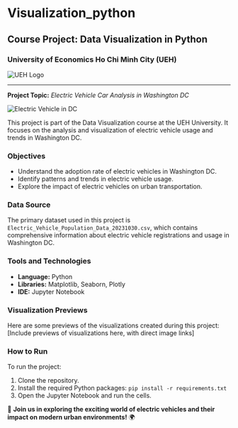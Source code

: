 # Visualization_python

## Course Project: Data Visualization in Python
### University of Economics Ho Chi Minh City (UEH)

![UEH Logo](direct_link_to_ueh_logo_image)

---

**Project Topic:** *Electric Vehicle Car Analysis in Washington DC*

![Electric Vehicle in DC](direct_link_to_electric_vehicle_image_in_dc)

This project is part of the Data Visualization course at the UEH University. It focuses on the analysis and visualization of electric vehicle usage and trends in Washington DC.

### Objectives
- Understand the adoption rate of electric vehicles in Washington DC.
- Identify patterns and trends in electric vehicle usage.
- Explore the impact of electric vehicles on urban transportation.

### Data Source
The primary dataset used in this project is `Electric_Vehicle_Population_Data_20231030.csv`, which contains comprehensive information about electric vehicle registrations and usage in Washington DC.

### Tools and Technologies
- **Language:** Python
- **Libraries:** Matplotlib, Seaborn, Plotly
- **IDE:** Jupyter Notebook

### Visualization Previews
Here are some previews of the visualizations created during this project:
[Include previews of visualizations here, with direct image links]

### How to Run
To run the project:
1. Clone the repository.
2. Install the required Python packages: `pip install -r requirements.txt`
3. Open the Jupyter Notebook and run the cells.

🚗 **Join us in exploring the exciting world of electric vehicles and their impact on modern urban environments!** 🌍
